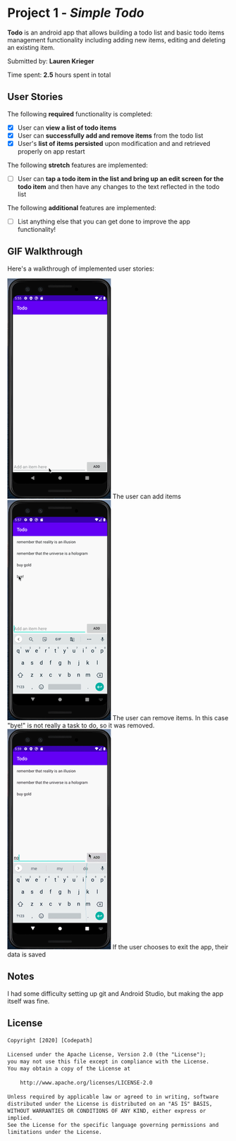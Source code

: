 # Project 1 - *Simple Todo*

**Todo** is an android app that allows building a todo list and basic todo items management functionality including adding new items, editing and deleting an existing item.

Submitted by: **Lauren Krieger**

Time spent: **2.5** hours spent in total

## User Stories

The following **required** functionality is completed:

* [x] User can **view a list of todo items**
* [x] User can **successfully add and remove items** from the todo list
* [x] User's **list of items persisted** upon modification and and retrieved properly on app restart

The following **stretch** features are implemented:

* [ ] User can **tap a todo item in the list and bring up an edit screen for the todo item** and then have any changes to the text reflected in the todo list

The following **additional** features are implemented:

* [ ] List anything else that you can get done to improve the app functionality!

## GIF Walkthrough

Here's a walkthrough of implemented user stories:

<img src='walkthrough/adding.gif' title='adding items' width='' alt='adding items' />
The user can add items

<img src='walkthrough/removing.gif' title='removing items' width='' alt='removing items' />
The user can remove items. In this case "bye!" is not really a task to do, so it was removed.

<img src='walkthrough/preserving.gif' title='item preservance' width='' alt='item preservance' />
If the user chooses to exit the app, their data is saved

## Notes

I had some difficulty setting up git and Android Studio, but making the app itself was fine.

## License

    Copyright [2020] [Codepath]

    Licensed under the Apache License, Version 2.0 (the "License");
    you may not use this file except in compliance with the License.
    You may obtain a copy of the License at

        http://www.apache.org/licenses/LICENSE-2.0

    Unless required by applicable law or agreed to in writing, software
    distributed under the License is distributed on an "AS IS" BASIS,
    WITHOUT WARRANTIES OR CONDITIONS OF ANY KIND, either express or implied.
    See the License for the specific language governing permissions and
    limitations under the License.
